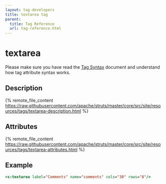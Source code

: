 ```yaml
---
layout: tag-developers
title: textarea tag
parent:
  title: Tag Reference
  url: tag-reference.html
---
```


# textarea

Please make sure you have read the [Tag Syntax](tag-syntax) document and understand how tag attribute syntax works.

## Description

{% remote_file_content https://raw.githubusercontent.com/apache/struts/master/core/src/site/resources/tags/textarea-description.html %}

## Attributes

{% remote_file_content https://raw.githubusercontent.com/apache/struts/master/core/src/site/resources/tags/textarea-attributes.html %}

## Example

```jsp
<s:textarea label="Comments" name="comments" cols="30" rows="8"/>
```
